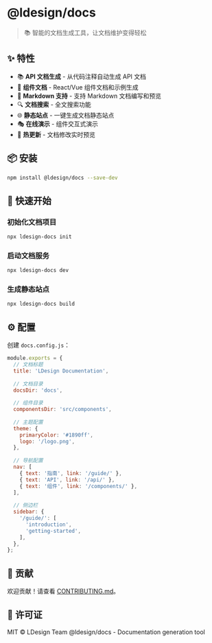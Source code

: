# @ldesign/docs

> 📚 智能的文档生成工具，让文档维护变得轻松

## ✨ 特性

- 📚 **API 文档生成** - 从代码注释自动生成 API 文档
- 🎨 **组件文档** - React/Vue 组件文档和示例生成
- 📖 **Markdown 支持** - 支持 Markdown 文档编写和预览
- 🔍 **文档搜索** - 全文搜索功能
- 🌐 **静态站点** - 一键生成文档静态站点
- 🎭 **在线演示** - 组件交互式演示
- 🔄 **热更新** - 文档修改实时预览

## 📦 安装

```bash
npm install @ldesign/docs --save-dev
```

## 🚀 快速开始

### 初始化文档项目

```bash
npx ldesign-docs init
```

### 启动文档服务

```bash
npx ldesign-docs dev
```

### 生成静态站点

```bash
npx ldesign-docs build
```

## ⚙️ 配置

创建 `docs.config.js`：

```javascript
module.exports = {
  // 文档标题
  title: 'LDesign Documentation',
  
  // 文档目录
  docsDir: 'docs',
  
  // 组件目录
  componentsDir: 'src/components',
  
  // 主题配置
  theme: {
    primaryColor: '#1890ff',
    logo: '/logo.png',
  },
  
  // 导航配置
  nav: [
    { text: '指南', link: '/guide/' },
    { text: 'API', link: '/api/' },
    { text: '组件', link: '/components/' },
  ],
  
  // 侧边栏
  sidebar: {
    '/guide/': [
      'introduction',
      'getting-started',
    ],
  },
};
```

## 🤝 贡献

欢迎贡献！请查看 [CONTRIBUTING.md](./CONTRIBUTING.md)。

## 📄 许可证

MIT © LDesign Team
@ldesign/docs - Documentation generation tool

